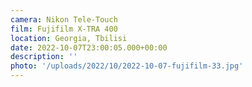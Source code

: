 ```yaml
---
camera: Nikon Tele-Touch
film: Fujifilm X-TRA 400
location: Georgia, Tbilisi
date: 2022-10-07T23:00:05.000+00:00
description: ''
photo: '/uploads/2022/10/2022-10-07-fujifilm-33.jpg'
---
```


